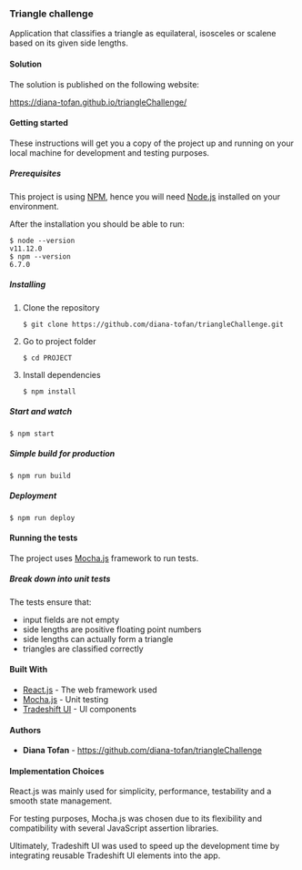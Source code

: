 ### Triangle challenge

Application that classifies a triangle as equilateral, isosceles or scalene based on its given side lengths.

#### Solution
The solution is published on the following website:
 
 https://diana-tofan.github.io/triangleChallenge/
 
 

#### Getting started

These instructions will get you a copy of the project up and running on your local machine for development and testing purposes.

##### Prerequisites

This project is using [NPM](https://www.npmjs.com), hence you will need [Node.js](https://nodejs.org/en/) installed on your environment.

After the installation you should be able to run:

```
$ node --version
v11.12.0
$ npm --version
6.7.0
```

##### Installing

1. Clone the repository
    ```
    $ git clone https://github.com/diana-tofan/triangleChallenge.git
    ```
2. Go to project folder
    ```
    $ cd PROJECT
    ```
3. Install dependencies
    ```
    $ npm install
    ```

##### Start and watch
```
$ npm start
```

##### Simple build for production
```
$ npm run build
```

##### Deployment
```
$ npm run deploy
```

#### Running the tests
The project uses [Mocha.js](https://mochajs.org/) framework to run tests.

##### Break down into unit tests

The tests ensure that:
* input fields are not empty
* side lengths are positive floating point numbers
* side lengths can actually form a triangle
* triangles are classified correctly

#### Built With
* [React.js](https://reactjs.org/) - The web framework used
* [Mocha.js](https://mochajs.org/) - Unit testing
* [Tradeshift UI](http://ui.tradeshift.com/v12/#intro/) - UI components

#### Authors
* **Diana Tofan** - https://github.com/diana-tofan/triangleChallenge

#### Implementation Choices
React.js was mainly used for simplicity, performance, testability and a smooth state management.

For testing purposes, Mocha.js was chosen due to its flexibility and compatibility with several JavaScript assertion libraries.

Ultimately, Tradeshift UI was used to speed up the development time by integrating reusable Tradeshift UI elements into the app.
